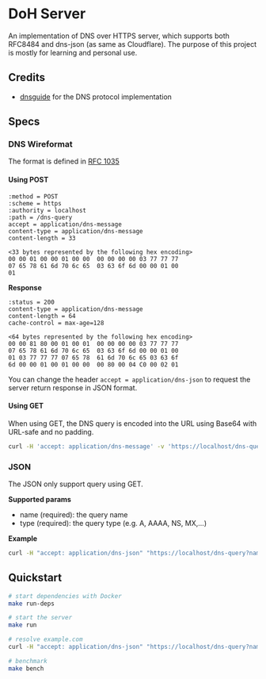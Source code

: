 # DoH Server

An implementation of DNS over HTTPS server, which supports both RFC8484 and dns-json (as same as Cloudflare).
The purpose of this project is mostly for learning and personal use.

## Credits
- [dnsguide](https://github.com/EmilHernvall/dnsguide) for the DNS protocol implementation 


## Specs
### DNS Wireformat 
The format is defined in [RFC 1035](https://datatracker.ietf.org/doc/html/rfc1035)

#### Using POST
```
:method = POST
:scheme = https
:authority = localhost
:path = /dns-query
accept = application/dns-message
content-type = application/dns-message
content-length = 33

<33 bytes represented by the following hex encoding>
00 00 01 00 00 01 00 00  00 00 00 00 03 77 77 77
07 65 78 61 6d 70 6c 65  03 63 6f 6d 00 00 01 00
01
```

**Response**
```
:status = 200
content-type = application/dns-message
content-length = 64
cache-control = max-age=128

<64 bytes represented by the following hex encoding>
00 00 81 80 00 01 00 01  00 00 00 00 03 77 77 77
07 65 78 61 6d 70 6c 65  03 63 6f 6d 00 00 01 00
01 03 77 77 77 07 65 78  61 6d 70 6c 65 03 63 6f
6d 00 00 01 00 01 00 00  00 80 00 04 C0 00 02 01
```

You can change the header `accept = application/dns-json` to request the server return response in JSON format.

#### Using GET
When using GET, the DNS query is encoded into the URL using Base64 with URL-safe and no padding.

```bash
curl -H 'accept: application/dns-message' -v 'https://localhost/dns-query?dns=q80BAAABAAAAAAAAA3d3dwdleGFtcGxlA2NvbQAAAQAB' | hexdump
```

### JSON
The JSON only support query using GET.

**Supported params**
- name (required): the query name
- type (required): the query type (e.g. A, AAAA, NS, MX,...)

**Example**
```bash
curl -H "accept: application/dns-json" "https://localhost/dns-query?name=example.com&type=AAAA"
```

## Quickstart

```bash
# start dependencies with Docker
make run-deps

# start the server
make run

# resolve example.com
curl -H "accept: application/dns-json" "https://localhost/dns-query?name=example.com&type=AAAA"

# benchmark
make bench
```
